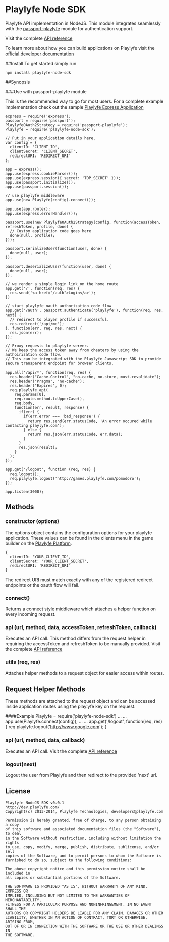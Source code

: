 Playlyfe Node SDK
=================

Playlyfe API implementation in NodeJS. This module integrates seamlessly with the [passport-playlyfe](https://github.com/playlyfe/passport-playlyfe) module for authentication support.

Visit the complete [API reference](http://dev.playlyfe.com/docs/api)

To learn more about how you can build applications on Playlyfe visit the [official developer documentation](http://dev.playlyfe.com)


##Install
To get started simply run

```
npm install playlyfe-node-sdk
```

##Synopsis

###Use with passport-playlyfe module

This is the recommended way to go for most users. For a complete example implementation check out the sample [Playlyfe Express Application](https://github.com/playlyfe/playlyfe-express-app)


    express = require('express');
    passport = require('passport');
    PlaylyfeOAuth2Strategy = require('passport-playlyfe');
    Playlyfe = require('playlyfe-node-sdk');

    // Put in your application details here.
    var config = {
      clientID: 'CLIENT_ID',
      clientSecret: 'CLIENT_SECRET',
      redirectURI: 'REDIRECT_URI'
    };

    app = express();
    app.use(express.cookieParser());
    app.use(express.session({ secret: 'TOP_SECRET' }));
    app.use(passport.initialize());
    app.use(passport.session());

    // use playlyfe middleware
    app.use(new Playlyfe(config).connect());

    app.use(app.router);
    app.use(express.errorHandler());

    passport.use(new PlaylyfeOAuth2Strategy(config, function(accessToken, refreshToken, profile, done) {
      // Custom application code goes here
      done(null, profile);
    }));

    passport.serializeUser(function(user, done) {
      done(null, user);
    });

    passport.deserializeUser(function(user, done) {
      done(null, user);
    });

    // we render a simple login link on the home route
    app.get('/', function(req, res) {
      res.send('<a href="/auth">Login</a>');
    })

    // start playlyfe oauth authorization code flow
    app.get('/auth', passport.authenticate('playlyfe'), function(req, res, next) {
      // redirect to player profile if successful.
      res.redirect('/api/me');
    }, function(err, req, res, next) {
      res.json(err);
    });

    // Proxy requests to playlyfe server.
    // We keep the access token away from cheaters by using the authoirization code flow.
    // This can be integrated with the Playlyfe Javascript SDK to provide secure transparent endpoint for browser clients.

    app.all('/api/*', function(req, res) {
      res.header("Cache-Control", "no-cache, no-store, must-revalidate");
      res.header("Pragma", "no-cache");
      res.header("Expires", 0);
      req.playlyfe.api(
        req.params[0],
        req.route.method.toUpperCase(),
        req.body,
        function(err, result, response) {
          if(err) {
            if(err.error === 'bad_response') {
              return res.send(err.statusCode, 'An error occured while contacting playlyfe.com');
            } else {
              return res.json(err.statusCode, err.data);
            }
          }
          res.json(result);
        }
      );
    });

    app.get('/logout', function (req, res) {
      req.logout();
      req.playlyfe.logout('http://games.playlyfe.com/pomodoro');
    });

    app.listen(3000);

## Methods

### constructor (options)
The options object contains the configuration options for your playlyfe application.
These values can be found in the clients menu in the game builder on the [Playlyfe Platform](http://playlyfe.com).

    {
      clientID: 'YOUR_CLIENT_ID',
      clientSecret: 'YOUR_CLIENT_SECRET',
      redirectURI: 'REDIRECT_URI'
    }

The redirect URI must match exactly with any of the registered redirect endpoints or the oauth flow will fail. 

### connect()

Returns a connect style middleware which attaches a helper function on every incoming request.


### api (url, method, data, accessToken, refreshToken, callback)
Executes an API call. This method differs from the request helper in requiring the accessToken and refreshToken to be manually provided. Visit the complete [API reference](http://dev.playlyfe.com/docs/api)

### utils (req, res)
Attaches helper methods to a request object for easier access within routes.

## Request Helper Methods

These methods are attached to the request object and can be accessed inside application routes using the playlyfe key on the request. 

####Example
    Playlyfe = require('playlyfe-node-sdk')
    ...
    ...
    app.use(Playlyfe.connect(config));
    ...
    ...
    app.get('/logout', function(req, res) { 
       req.playlyfe.logout('http://www.google.com'); 
    }


### api (url, method, data, callback)
Executes an API call. Visit the complete [API reference](http://dev.playlyfe.com/docs/api)

### logout(next)
Logout the user from Playlyfe and then redirect to the provided 'next' url.

## License
    
    Playlyfe NodeJS SDK v0.0.1
    http://dev.playlyfe.com/
    Copyright(c) 2013-2014, Playlyfe Technologies, developers@playlyfe.com
    
    Permission is hereby granted, free of charge, to any person obtaining a copy
    of this software and associated documentation files (the "Software"), to deal
    in the Software without restriction, including without limitation the rights
    to use, copy, modify, merge, publish, distribute, sublicense, and/or sell
    copies of the Software, and to permit persons to whom the Software is
    furnished to do so, subject to the following conditions:
    
    The above copyright notice and this permission notice shall be included in
    all copies or substantial portions of the Software.
    
    THE SOFTWARE IS PROVIDED "AS IS", WITHOUT WARRANTY OF ANY KIND, EXPRESS OR
    IMPLIED, INCLUDING BUT NOT LIMITED TO THE WARRANTIES OF MERCHANTABILITY,
    FITNESS FOR A PARTICULAR PURPOSE AND NONINFRINGEMENT. IN NO EVENT SHALL THE
    AUTHORS OR COPYRIGHT HOLDERS BE LIABLE FOR ANY CLAIM, DAMAGES OR OTHER
    LIABILITY, WHETHER IN AN ACTION OF CONTRACT, TORT OR OTHERWISE, ARISING FROM,
    OUT OF OR IN CONNECTION WITH THE SOFTWARE OR THE USE OR OTHER DEALINGS IN
    THE SOFTWARE.
    
